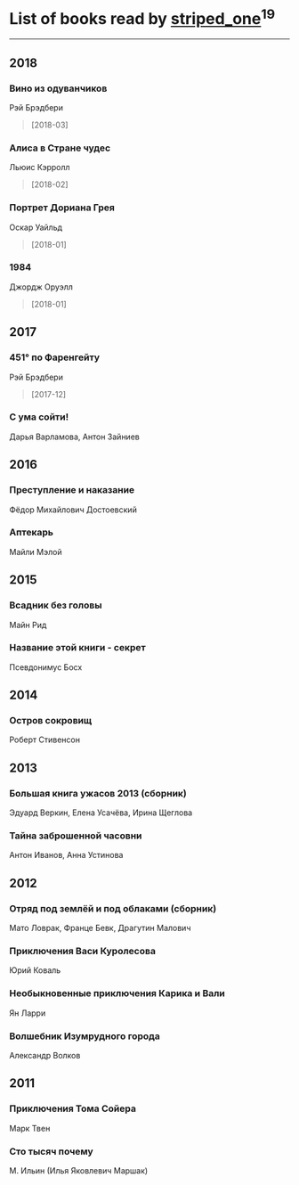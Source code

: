 # List of books read by [striped_one](http://vk.com/id249815548)<sup>19</sup>
---

## 2018

### Вино из одуванчиков
Рэй Брэдбери
> [2018-03] 


### Алиса в Стране чудес
Льюис Кэрролл
> [2018-02] 


### Портрет Дориана Грея
Оскар Уайльд
> [2018-01] 


### 1984
Джордж Оруэлл
> [2018-01] 



## 2017

### 451° по Фаренгейту
Рэй Брэдбери
> [2017-12] 


### С ума сойти!
Дарья Варламова, Антон Зайниев



## 2016

### Преступление и наказание
Фёдор Михайлович Достоевский


### Аптекарь
Майли Мэлой



## 2015

### Всадник без головы
Майн Рид


### Название этой книги - секрет
Псевдонимус Босх



## 2014

### Остров сокровищ
Роберт Стивенсон



## 2013

### Большая книга ужасов 2013 (сборник)
Эдуард Веркин, Елена Усачёва, Ирина Щеглова


### Тайна заброшенной часовни
Антон Иванов, Анна Устинова



## 2012

### Отряд под землёй и под облаками (сборник)
Мато Ловрак, Франце Бевк, Драгутин Малович


### Приключения Васи Куролесова
Юрий Коваль


### Необыкновенные приключения Карика и Вали
Ян Ларри


### Волшебник Изумрудного города
Александр Волков



## 2011

### Приключения Тома Сойера
Марк Твен


### Сто тысяч почему
М. Ильин (Илья Яковлевич Маршак)



